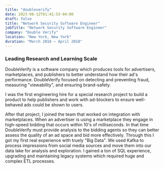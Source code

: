 ```yaml
---
title: "doubleverify"
date: 2023-08-12T01:41:53-04:00
draft: false
title: "Network Security Software Engineer"
jobTitle: "Network Security Software Engineer"
company: "Double Verify"
location: "New York, New York"
duration: "March 2016 – April 2018"
---
```


### Leading Research and Learning Scale

DoubleVerify is a software company which produces tools for advertisers, marketplaces, and publishers to better understand how their ad's performance. DoubleVerify focused on detecting and preventing fraud, measuring "viewability", and ensuring brand-safety.

I was the first engineering hire for a special research project to build a product to help publishers and work with ad-blockers to ensure well-behaved ads could be shown to users.

After that project, I joined the team that worked on integration with marketplaces. When an advertiser is using a marketplace they engage in high-speed bidding that occurs within 10's of milliseconds. In that time DoubleVerify must provide analysis to the bidding agents so they can better assess the quality of an ad space and bid more effectively. Through this I got my first real experience with truely "Big Data". We used Kafka to process impressions from social media sources and move them into our data lake for analysis and exploration. I gained a ton of SQL experience, upgrading and maintaining legacy systems which required huge and complex ETL processes.
